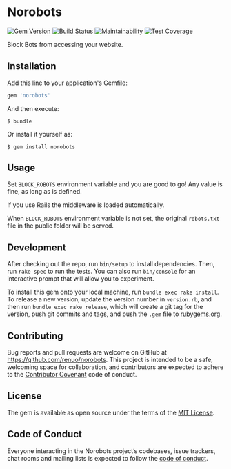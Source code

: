 # Norobots

[![Gem Version](https://badge.fury.io/rb/norobots.svg)](https://badge.fury.io/rb/norobots)
[![Build Status](https://travis-ci.org/renuo/norobots.svg?branch=master)](https://travis-ci.org/renuo/norobots)
[![Maintainability](https://api.codeclimate.com/v1/badges/8f0d93fa0d0aecc83797/maintainability)](https://codeclimate.com/github/renuo/norobots/maintainability)
[![Test Coverage](https://api.codeclimate.com/v1/badges/8f0d93fa0d0aecc83797/test_coverage)](https://codeclimate.com/github/renuo/norobots/test_coverage)

Block Bots from accessing your website.

## Installation

Add this line to your application's Gemfile:

```ruby
gem 'norobots'
```

And then execute:

    $ bundle

Or install it yourself as:

    $ gem install norobots

## Usage
Set `BLOCK_ROBOTS` environment variable and you are good to go! Any value is fine, as long as is defined.

If you use Rails the middleware is loaded automatically.

When `BLOCK_ROBOTS` environment variable is not set, the original `robots.txt` file
in the public folder will be served.

## Development

After checking out the repo, run `bin/setup` to install dependencies.
Then, run `rake spec` to run the tests.
You can also run `bin/console` for an interactive prompt that will allow you to experiment.

To install this gem onto your local machine, run `bundle exec rake install`.
To release a new version, update the version number in `version.rb`, and then run `bundle exec rake release`,
which will create a git tag for the version, push git commits and tags,
and push the `.gem` file to [rubygems.org](https://rubygems.org).

## Contributing

Bug reports and pull requests are welcome on GitHub at https://github.com/renuo/norobots.
This project is intended to be a safe, welcoming space for collaboration,
and contributors are expected to adhere to the [Contributor Covenant](http://contributor-covenant.org) code of conduct.

## License

The gem is available as open source under the terms of the [MIT License](https://opensource.org/licenses/MIT).

## Code of Conduct

Everyone interacting in the Norobots project’s codebases, issue trackers,
chat rooms and mailing lists is expected to follow the
[code of conduct](https://github.com/renuo/norobots/blob/master/CODE_OF_CONDUCT.md).
